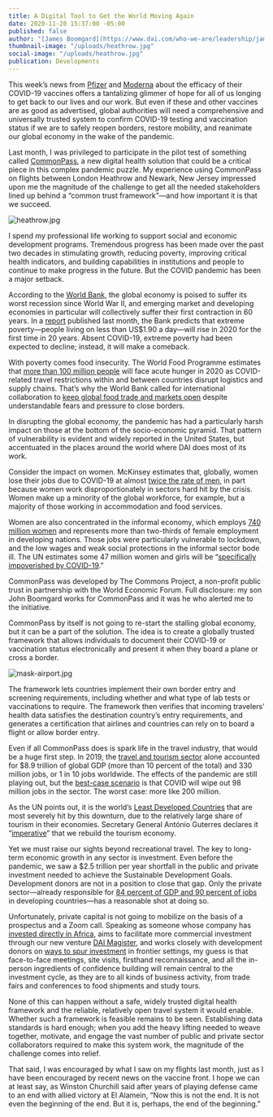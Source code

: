 ```yaml
---
title: A Digital Tool to Get the World Moving Again
date: 2020-11-20 15:37:00 -05:00
published: false
author: "[James Boomgard](https://www.dai.com/who-we-are/leadership/james-boomgard)"
thumbnail-image: "/uploads/heathrow.jpg"
social-image: "/uploads/heathrow.jpg"
publication: Developments
---
```


This week’s news from [Pfizer](https://www.pfizer.com/news/press-release/press-release-detail/pfizer-and-biontech-conclude-phase-3-study-covid-19-vaccine) and [Moderna](https://investors.modernatx.com/news-releases/news-release-details/modernas-covid-19-vaccine-candidate-meets-its-primary-efficacy) about the efficacy of their COVID-19 vaccines offers a tantalizing glimmer of hope for all of us longing to get back to our lives and our work. But even if these and other vaccines are as good as advertised, global authorities will need a comprehensive and universally trusted system to confirm COVID-19 testing and vaccination status if we are to safely reopen borders, restore mobility, and reanimate our global economy in the wake of the pandemic.



Last month, I was privileged to participate in the pilot test of something called [CommonPass](https://thecommonsproject.org/commonpass), a new digital health solution that could be a critical piece in this complex pandemic puzzle. My experience using CommonPass on flights between London Heathrow and Newark, New Jersey impressed upon me the magnitude of the challenge to get all the needed stakeholders lined up behind a “common trust framework”—and how important it is that we succeed.

![heathrow.jpg](/uploads/heathrow.jpg)

I spend my professional life working to support social and economic development programs. Tremendous progress has been made over the past two decades in stimulating growth, reducing poverty, improving critical health indicators, and building capabilities in institutions and people to continue to make progress in the future. But the COVID pandemic has been a major setback. 

According to the [World Bank](https://www.worldbank.org/en/news/press-release/2020/06/08/covid-19-to-plunge-global-economy-into-worst-recession-since-world-war-ii), the global economy is poised to suffer its worst recession since World War II, and emerging market and developing economies in particular will collectively suffer their first contraction in 60 years. In a [report](https://www.worldbank.org/en/news/press-release/2020/10/07/covid-19-to-add-as-many-as-150-million-extreme-poor-by-2021) published last month, the Bank predicts that extreme poverty—people living on less than US$1.90 a day—will rise in 2020 for the first time in 20 years. Absent COVID-19, extreme poverty had been expected to decline; instead, it will make a comeback. 

With poverty comes food insecurity. The World Food Programme estimates that [more than 100 million people](https://insight.wfp.org/covid-19-will-almost-double-people-in-acute-hunger-by-end-of-2020-59df0c4a8072) will face acute hunger in 2020 as COVID-related travel restrictions within and between countries disrupt logistics and supply chains. That’s why the World Bank called for international collaboration to [keep global food trade and markets open](https://www.worldbank.org/en/news/statement/2020/04/21/joint-statement-on-covid-19-impacts-on-food-security-and-nutrition) despite understandable fears and pressure to close borders.

In disrupting the global economy, the pandemic has had a particularly harsh impact on those at the bottom of the socio-economic pyramid. That pattern of vulnerability is evident and widely reported in the United States, but accentuated in the places around the world where DAI does most of its work.

Consider the impact on women. McKinsey estimates that, globally, women lose their jobs due to COVID-19 at almost [twice the rate of men](https://www.mckinsey.com/featured-insights/future-of-work/covid-19-and-gender-equality-countering-the-regressive-effects), in part because women work disproportionately in sectors hard hit by the crisis. Women make up a minority of the global workforce, for example, but a majority of those working in accommodation and food services.

Women are also concentrated in the informal economy, which employs [740 million women](https://www.thelancet.com/journals/laninf/article/PIIS1473-3099(20)30568-5/fulltext) and represents more than two-thirds of female employment in developing nations. Those jobs were particularly vulnerable to lockdown, and the low wages and weak social protections in the informal sector bode ill. The UN estimates some 47 million women and girls will be “[specifically impoverished by COVID-19](https://data.unwomen.org/features/covid-19-boomerang-effect-new-forecasts-predict-sharp-increases-female-poverty).”

CommonPass was developed by The Commons Project, a non-profit public trust in partnership with the World Economic Forum. Full disclosure: my son John Boomgard works for CommonPass and it was he who alerted me to the initiative. 

CommonPass by itself is not going to re-start the stalling global economy, but it can be a part of the solution. The idea is to create a globally trusted framework that allows individuals to document their COVID-19 or vaccination status electronically and present it when they board a plane or cross a border.

![mask-airport.jpg](/uploads/mask-airport.jpg)

The framework lets countries implement their own border entry and screening requirements, including whether and what type of lab tests or vaccinations to require. The framework then verifies that incoming travelers’ health data satisfies the destination country’s entry requirements, and generates a certification that airlines and countries can rely on to board a flight or allow border entry.  

Even if all CommonPass does is spark life in the travel industry, that would be a huge first step. In 2019, the [travel and tourism sector](https://wttc.org/Research/Economic-Impact) alone accounted for $8.9 trillion of global GDP (more than 10 percent of the total) and 330 million jobs, or 1 in 10 jobs worldwide. The effects of the pandemic are still playing out, but the [best-case scenario](https://wttc.org/Research/Economic-Impact/Recovery-Scenarios-2020-Economic-Impact-from-COVID-19) is that COVID will wipe out 98 million jobs in the sector. The worst case: more like 200 million.

As the UN points out, it is the world’s [Least Developed Countries](https://www.un.org/sites/un2.un.org/files/sg_policy_brief_covid-19_tourism_august_2020.pdf) that are most severely hit by this downturn, due to the relatively large share of tourism in their economies. Secretary General António Guterres declares it “[imperative](https://www.un.org/en/coronavirus/it-imperative-we-rebuild-tourism-sector)” that we rebuild the tourism economy.

Yet we must raise our sights beyond recreational travel. The key to long-term economic growth in any sector is investment. Even before the pandemic, we saw a $2.5 trillion per year shortfall in the public and private investment needed to achieve the Sustainable Development Goals. Development donors are not in a position to close that gap. Only the private sector—already responsible for [84 percent of GDP and 90 percent of jobs](https://ec.europa.eu/europeaid/files/tpsd-infographic/) in developing countries—has a reasonable shot at doing so.

Unfortunately, private capital is not going to mobilize on the basis of a prospectus and a Zoom call. Speaking as someone whose company has [invested directly in Africa](https://www.dai.com/news/dai-joins-forces-with-nigerias-grid-consulting), aims to facilitate more commercial investment through our new venture [DAI Magister](https://www.dai.com/news/dai-magister-the-leading-capital-advisor-and-investment-bank-for-international-and-emerging-markets), and works closely with development donors on [ways to spur investment](https://www.usaid.gov/INVEST) in frontier settings, my guess is that face-to-face meetings, site visits, firsthand reconnaissance, and all the in-person ingredients of confidence building will remain central to the investment cycle, as they are to all kinds of business activity, from trade fairs and conferences to food shipments and study tours.

None of this can happen without a safe, widely trusted digital health framework and the reliable, relatively open travel system it would enable. Whether such a framework is feasible remains to be seen. Establishing data standards is hard enough; when you add the heavy lifting needed to weave together, motivate, and engage the vast number of public and private sector collaborators required to make this system work, the magnitude of the challenge comes into relief.  

That said, I was encouraged by what I saw on my flights last month, just as I have been encouraged by recent news on the vaccine front. I hope we can at least say, as Winston Churchill said after years of playing defense came to an end with allied victory at El Alamein, “Now this is not the end. It is not even the beginning of the end. But it is, perhaps, the end of the beginning.”
